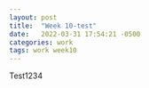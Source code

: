 ```yaml
---
layout: post
title:  "Week 10-test"
date:   2022-03-31 17:54:21 -0500
categories: work
tags: work week10
---
```

Test1234





